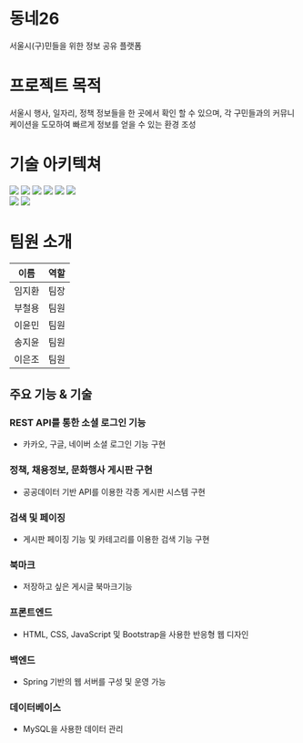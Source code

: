 # 동네26
서울시(구)민들을 위한 정보 공유 플랫폼

# 프로젝트 목적
서울시 행사, 일자리, 정책 정보들을 한 곳에서 확인 할 수 있으며, 각 구민들과의 커뮤니케이션을 도모하여 빠르게 정보를 얻을 수 있는 환경 조성

# 기술 아키텍쳐
<div style="margin: ; text-align: left;" "text-align: left;"> <img src="https://img.shields.io/badge/Java-007396?style=for-the-badge&logo=Java&logoColor=white">
          <img src="https://img.shields.io/badge/Javascript-F7DF1E?style=for-the-badge&logo=Javascript&logoColor=white">
          <img src="https://img.shields.io/badge/HTML5-E34F26?style=for-the-badge&logo=HTML5&logoColor=white">
          <img src="https://img.shields.io/badge/CSS3-1572B6?style=for-the-badge&logo=CSS3&logoColor=white">
          <img src="https://img.shields.io/badge/jQuery-0769AD?style=for-the-badge&logo=jQuery&logoColor=white">
          <img src="https://img.shields.io/badge/MySQL-4479A1?style=for-the-badge&logo=MySQL&logoColor=white">
          <br/><img src="https://img.shields.io/badge/Spring-6DB33F?style=for-the-badge&logo=Spring&logoColor=white">
          <img src="https://img.shields.io/badge/Apache Tomcat-F8DC75?style=for-the-badge&logo=Apache Tomcat&logoColor=white">        
          </div>

# 팀원 소개
|이름|역할|
|---|---|
| 임지환 | 팀장 |
| 부철용 | 팀원 |
| 이윤민 | 팀원 |
| 송지윤 | 팀원 |
| 이은조 | 팀원 |



## 주요 기능 & 기술

### REST API를 통한 소셜 로그인 기능
- 카카오, 구글, 네이버 소셜 로그인 기능 구현

### 정책, 채용정보, 문화행사 게시판 구현 
- 공공데이터 기반 API를 이용한 각종 게시판 시스템 구현

### 검색 및 페이징
- 게시판 페이징 기능 및 카테고리를 이용한 검색 기능 구현

### 북마크
- 저장하고 싶은 게시글 북마크기능

### 프론트엔드
- HTML, CSS, JavaScript 및 Bootstrap을 사용한 반응형 웹 디자인

### 백엔드
- Spring 기반의 웹 서버를 구성 및 운영 가능

### 데이터베이스
- MySQL을 사용한 데이터 관리



